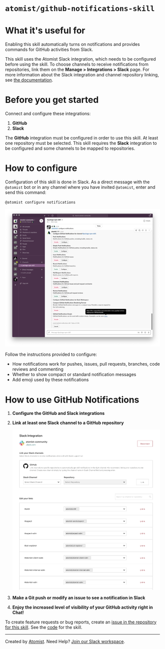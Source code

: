 # `atomist/github-notifications-skill`

<!---atomist-skill-readme:start--->
 
# What it's useful for

Enabling this skill automatically turns on notifications and provides commands for GitHub activities from Slack. 

This skill uses the Atomist Slack integration, which needs to be configured before using the skill. To choose channels
to receive notifications from repositories, link them on the **Manage > Integrations > Slack** page. For more 
information about the Slack integration and channel repository linking, see [the documentation](https://docs.atomist.com/user/slack/).

# Before you get started

Connect and configure these integrations:

1. **GitHub**
2. **Slack**

The **GitHub** integration must be configured in order to use this skill. At least one repository must be selected. 
This skill requires the **Slack** integration to be configured and some channels to be mapped to repositories.

# How to configure

Configuration of this skill is done in Slack. As a direct message with the `@atomist` bot or in any channel where you 
have invited `@atomist`, enter and send this command:

`@atomist configure notifications`

![Configure GitHub Notifications](docs/images/configure-notifications.png)

Follow the instructions provided to configure:

- How notifications work for pushes, issues, pull requests, branches, code reviews and commenting
- Whether to show compact or standard notification messages
- Add emoji used by these notifications

# How to use GitHub Notifications

1. **Configure the GitHub and Slack integrations**

2. **Link at least one Slack channel to a GitHub repository**

    ![Slack Integration Configuration](docs/images/slack-integration.png) 

2. **Make a Git push or modify an issue to see a notification in Slack**

3. **Enjoy the increased level of visibility of your GitHub activity right in Chat!**

To create feature requests or bug reports, create an [issue in the repository for this skill](https://github.com/atomist-skills/github-notifications-skill/issues). See the [code](https://github.com/atomist-skills/github-notifications-skill) for the skill.

<!---atomist-skill-readme:end--->
 
---

Created by [Atomist][atomist].
Need Help?  [Join our Slack workspace][slack]. 

[atomist]: https://atomist.com/ (Atomist - How Teams Deliver Software)
[slack]: https://join.atomist.com/ (Atomist Community Slack)

